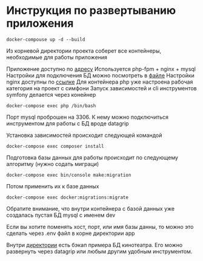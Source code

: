# Инструкция по развертыванию приложения
``docker-compouse up -d --build``

Из корневой директории проекта соберет
все контейнеры, необходимые для работы приложения

Приложение доступно по [адресу](localhost:8080)
Используется php-fpm + nginx + mysql
Настройки для подключения БД можно посмотреть в [файле](docker-compose.yml)
Настройки nginx доступны по [ссылке](docker/nginx/default.conf)
Для контейнера php уже настроена рабочая категория на проект с симфони
Запуск зависимостей и cli инструментов symfony делается через конейнер

`` docker-compose exec php /bin/bash ``

Порт mysql проброшен на 3306. К нему можно подключиться инструментом
для работы с БД вроде datagrip

Установка зависимостей происходит следующей командой

`` docker-compose exec composer install ``

Подготовка базы данных для работы происходит по следующему алгоритму (нужно 
содать миграци)

``docker-compose exec bin/console make:migration``

Потом применить их к базе данных

`docker-compose exec docker:migrations:migrate`

Обратите внимание, что внутри контейнера с базой данных уже создалась пустая БД mysql
с именем dev

Если вы хотите поменять хост, порт, или имя базы данны, то можно это сделать
через .env файл в корне директории app

Внутри [директории](mysql-backup) есть бэкап примера БД кинотеатра.
Его можно развернуть через datagrip или любым другим удобным инструментом.
